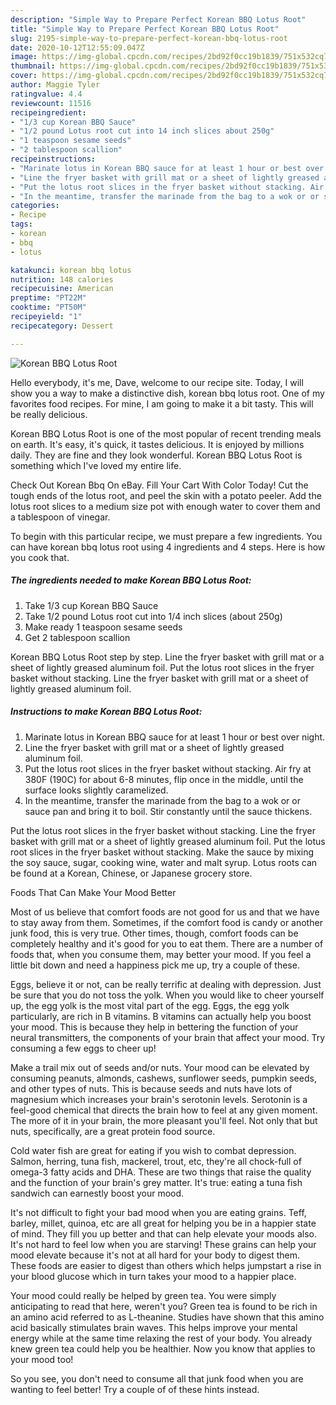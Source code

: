 ```yaml
---
description: "Simple Way to Prepare Perfect Korean BBQ Lotus Root"
title: "Simple Way to Prepare Perfect Korean BBQ Lotus Root"
slug: 2195-simple-way-to-prepare-perfect-korean-bbq-lotus-root
date: 2020-10-12T12:55:09.047Z
image: https://img-global.cpcdn.com/recipes/2bd92f0cc19b1839/751x532cq70/korean-bbq-lotus-root-recipe-main-photo.jpg
thumbnail: https://img-global.cpcdn.com/recipes/2bd92f0cc19b1839/751x532cq70/korean-bbq-lotus-root-recipe-main-photo.jpg
cover: https://img-global.cpcdn.com/recipes/2bd92f0cc19b1839/751x532cq70/korean-bbq-lotus-root-recipe-main-photo.jpg
author: Maggie Tyler
ratingvalue: 4.4
reviewcount: 11516
recipeingredient:
- "1/3 cup Korean BBQ Sauce"
- "1/2 pound Lotus root cut into 14 inch slices about 250g"
- "1 teaspoon sesame seeds"
- "2 tablespoon scallion"
recipeinstructions:
- "Marinate lotus in Korean BBQ sauce for at least 1 hour or best over night."
- "Line the fryer basket with grill mat or a sheet of lightly greased aluminum foil."
- "Put the lotus root slices in the fryer basket without stacking. Air fry at 380F (190C) for about 6-8 minutes, flip once in the middle, until the surface looks slightly caramelized."
- "In the meantime, transfer the marinade from the bag to a wok or or sauce pan and bring it to boil. Stir constantly until the sauce thickens."
categories:
- Recipe
tags:
- korean
- bbq
- lotus

katakunci: korean bbq lotus 
nutrition: 148 calories
recipecuisine: American
preptime: "PT22M"
cooktime: "PT50M"
recipeyield: "1"
recipecategory: Dessert

---
```



![Korean BBQ Lotus Root](https://img-global.cpcdn.com/recipes/2bd92f0cc19b1839/751x532cq70/korean-bbq-lotus-root-recipe-main-photo.jpg)

Hello everybody, it's me, Dave, welcome to our recipe site. Today, I will show you a way to make a distinctive dish, korean bbq lotus root. One of my favorites food recipes. For mine, I am going to make it a bit tasty. This will be really delicious.

Korean BBQ Lotus Root is one of the most popular of recent trending meals on earth. It's easy, it's quick, it tastes delicious. It is enjoyed by millions daily. They are fine and they look wonderful. Korean BBQ Lotus Root is something which I've loved my entire life.

Check Out Korean Bbq On eBay. Fill Your Cart With Color Today! Cut the tough ends of the lotus root, and peel the skin with a potato peeler. Add the lotus root slices to a medium size pot with enough water to cover them and a tablespoon of vinegar.


To begin with this particular recipe, we must prepare a few ingredients. You can have korean bbq lotus root using 4 ingredients and 4 steps. Here is how you cook that.

<!--inarticleads1-->

##### The ingredients needed to make Korean BBQ Lotus Root:

1. Take 1/3 cup Korean BBQ Sauce
1. Take 1/2 pound Lotus root cut into 1/4 inch slices (about 250g)
1. Make ready 1 teaspoon sesame seeds
1. Get 2 tablespoon scallion


Korean BBQ Lotus Root step by step. Line the fryer basket with grill mat or a sheet of lightly greased aluminum foil. Put the lotus root slices in the fryer basket without stacking. Line the fryer basket with grill mat or a sheet of lightly greased aluminum foil. 

<!--inarticleads2-->

##### Instructions to make Korean BBQ Lotus Root:

1. Marinate lotus in Korean BBQ sauce for at least 1 hour or best over night.
1. Line the fryer basket with grill mat or a sheet of lightly greased aluminum foil.
1. Put the lotus root slices in the fryer basket without stacking. Air fry at 380F (190C) for about 6-8 minutes, flip once in the middle, until the surface looks slightly caramelized.
1. In the meantime, transfer the marinade from the bag to a wok or or sauce pan and bring it to boil. Stir constantly until the sauce thickens.


Put the lotus root slices in the fryer basket without stacking. Line the fryer basket with grill mat or a sheet of lightly greased aluminum foil. Put the lotus root slices in the fryer basket without stacking. Make the sauce by mixing the soy sauce, sugar, cooking wine, water and malt syrup. Lotus roots can be found at a Korean, Chinese, or Japanese grocery store. 

Foods That Can Make Your Mood Better


Most of us believe that comfort foods are not good for us and that we have to stay away from them. Sometimes, if the comfort food is candy or another junk food, this is very true. Other times, though, comfort foods can be completely healthy and it's good for you to eat them. There are a number of foods that, when you consume them, may better your mood. If you feel a little bit down and need a happiness pick me up, try a couple of these.

Eggs, believe it or not, can be really terrific at dealing with depression. Just be sure that you do not toss the yolk. When you would like to cheer yourself up, the egg yolk is the most vital part of the egg. Eggs, the egg yolk particularly, are rich in B vitamins. B vitamins can actually help you boost your mood. This is because they help in bettering the function of your neural transmitters, the components of your brain that affect your mood. Try consuming a few eggs to cheer up!

Make a trail mix out of seeds and/or nuts. Your mood can be elevated by consuming peanuts, almonds, cashews, sunflower seeds, pumpkin seeds, and other types of nuts. This is because seeds and nuts have lots of magnesium which increases your brain's serotonin levels. Serotonin is a feel-good chemical that directs the brain how to feel at any given moment. The more of it in your brain, the more pleasant you'll feel. Not only that but nuts, specifically, are a great protein food source.

Cold water fish are great for eating if you wish to combat depression. Salmon, herring, tuna fish, mackerel, trout, etc, they're all chock-full of omega-3 fatty acids and DHA. These are two things that raise the quality and the function of your brain's grey matter. It's true: eating a tuna fish sandwich can earnestly boost your mood. 

It's not difficult to fight your bad mood when you are eating grains. Teff, barley, millet, quinoa, etc are all great for helping you be in a happier state of mind. They fill you up better and that can help elevate your moods also. It's not hard to feel low when you are starving! These grains can help your mood elevate because it's not at all hard for your body to digest them. These foods are easier to digest than others which helps jumpstart a rise in your blood glucose which in turn takes your mood to a happier place.

Your mood could really be helped by green tea. You were simply anticipating to read that here, weren't you? Green tea is found to be rich in an amino acid referred to as L-theanine. Studies have shown that this amino acid basically stimulates brain waves. This helps improve your mental energy while at the same time relaxing the rest of your body. You already knew green tea could help you be healthier. Now you know that applies to your mood too!

So you see, you don't need to consume all that junk food when you are wanting to feel better! Try  a  couple of  of  these  hints  instead.

